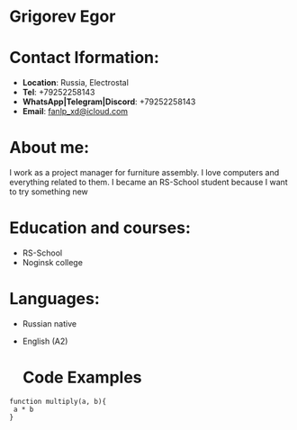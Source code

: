 # Grigorev Egor


# Contact Iformation:
* **Location**: Russia, Electrostal
* **Tel**: +79252258143
* **WhatsApp|Telegram|Discord**: +79252258143
* **Email**: fanlp_xd@icloud.com


# About me:
I work as a project manager for furniture assembly. I love computers and everything related to them. I became an RS-School student because I want to try something new

# Education and courses:
* RS-School
* Noginsk college

# Languages:
* Russian native
* English (A2)

  # Code Examples
```
function multiply(a, b){
 a * b
}
```
